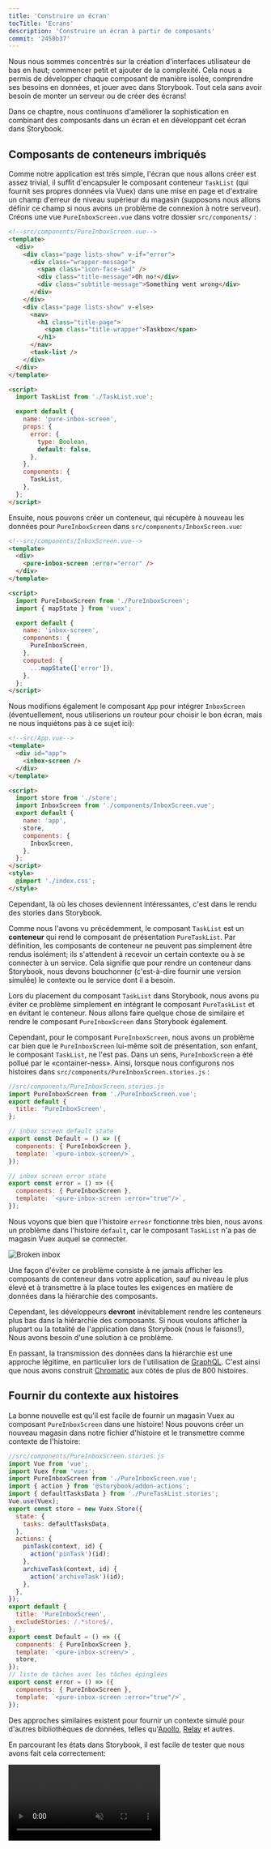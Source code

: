 ```yaml
---
title: 'Construire un écran'
tocTitle: 'Ecrans'
description: 'Construire un écran à partir de composants'
commit: '2450b37'
---
```


Nous nous sommes concentrés sur la création d'interfaces utilisateur de bas en haut; commencer petit et ajouter de la complexité. Cela nous a permis de développer chaque composant de manière isolée, comprendre ses besoins en données, et jouer avec dans Storybook. Tout cela sans avoir besoin de monter un serveur ou de créer des écrans!

Dans ce chaptre, nous continuons d'améliorer la sophistication en combinant des composants dans un écran et en développant cet écran dans Storybook.

## Composants de conteneurs imbriqués

Comme notre application est très simple, l'écran que nous allons créer est assez trivial, il suffit d'encapsuler le composant conteneur `TaskList` (qui fournit ses propres données via Vuex) dans une mise en page et d'extraire un champ d'erreur de niveau supérieur du magasin (supposons nous allons définir ce champ si nous avons un problème de connexion à notre serveur). Créons une vue `PureInboxScreen.vue` dans votre dossier `src/components/` :

```html
<!--src/components/PureInboxScreen.vue-->
<template>
  <div>
    <div class="page lists-show" v-if="error">
      <div class="wrapper-message">
        <span class="icon-face-sad" />
        <div class="title-message">Oh no!</div>
        <div class="subtitle-message">Something went wrong</div>
      </div>
    </div>
    <div class="page lists-show" v-else>
      <nav>
        <h1 class="title-page">
          <span class="title-wrapper">Taskbox</span>
        </h1>
      </nav>
      <task-list />
    </div>
  </div>
</template>

<script>
  import TaskList from './TaskList.vue';

  export default {
    name: 'pure-inbox-screen',
    props: {
      error: {
        type: Boolean,
        default: false,
      },
    },
    components: {
      TaskList,
    },
  };
</script>
```

Ensuite, nous pouvons créer un conteneur, qui récupère à nouveau les données pour `PureInboxScreen` dans `src/components/InboxScreen.vue`:

```html
<!--src/components/InboxScreen.vue-->
<template>
  <div>
    <pure-inbox-screen :error="error" />
  </div>
</template>

<script>
  import PureInboxScreen from './PureInboxScreen';
  import { mapState } from 'vuex';

  export default {
    name: 'inbox-screen',
    components: {
      PureInboxScreen,
    },
    computed: {
      ...mapState(['error']),
    },
  };
</script>
```

Nous modifions également le composant `App` pour intégrer `InboxScreen` (éventuellement, nous utiliserions un routeur pour choisir le bon écran, mais ne nous inquiétons pas à ce sujet ici):

```html
<!--src/App.vue-->
<template>
  <div id="app">
    <inbox-screen />
  </div>
</template>

<script>
  import store from './store';
  import InboxScreen from './components/InboxScreen.vue';
  export default {
    name: 'app',
    store,
    components: {
      InboxScreen,
    },
  };
</script>
<style>
  @import './index.css';
</style>
```

Cependant, là où les choses deviennent intéressantes, c'est dans le rendu des stories dans Storybook.

Comme nous l'avons vu précédemment, le composant `TaskList` est un **conteneur** qui rend le composant de présentation `PureTaskList`. Par définition, les composants de conteneur ne peuvent pas simplement être rendus isolément; ils s'attendent à recevoir un certain contexte ou à se connecter à un service. Cela signifie que pour rendre un conteneur dans Storybook, nous devons bouchonner (c'est-à-dire fournir une version simulée) le contexte ou le service dont il a besoin.

Lors du placement du composant `TaskList` dans Storybook, nous avons pu éviter ce problème simplement en intégrant le composant `PureTaskList` et en évitant le conteneur. Nous allons faire quelque chose de similaire et rendre le composant `PureInboxScreen` dans Storybook également.

Cependant, pour le composant `PureInboxScreen`, nous avons un problème car bien que le `PureInboxScreen` lui-même soit de présentation, son enfant, le composant `TaskList`, ne l'est pas. Dans un sens, `PureInboxScreen` a été pollué par le «container-ness». Ainsi, lorsque nous configurons nos histoires dans `src/components/PureInboxScreen.stories.js` :

```javascript
//src/components/PureInboxScreen.stories.js
import PureInboxScreen from './PureInboxScreen.vue';
export default {
  title: 'PureInboxScreen',
};

// inbox screen default state
export const Default = () => ({
  components: { PureInboxScreen },
  template: `<pure-inbox-screen/>`,
});

// inbox screen error state
export const error = () => ({
  components: { PureInboxScreen },
  template: `<pure-inbox-screen :error="true"/>`,
});
```

Nous voyons que bien que l'histoire `erreor` fonctionne très bien, nous avons un problème dans l'histoire `default`, car le composant `TaskList` n'a pas de magasin Vuex auquel se connecter.

![Broken inbox](/intro-to-storybook/broken-inboxscreen-vue.png)

Une façon d'éviter ce problème consiste à ne jamais afficher les composants de conteneur dans votre application, sauf au niveau le plus élevé et à transmettre à la place toutes les exigences en matière de données dans la hiérarchie des composants.

Cependant, les développeurs **devront** inévitablement rendre les conteneurs plus bas dans la hiérarchie des composants. Si nous voulons afficher la plupart ou la totalité de l'application dans Storybook (nous le faisons!), Nous avons besoin d'une solution à ce problème.

<div class="aside">
En passant, la transmission des données dans la hiérarchie est une approche légitime, en particulier lors de l'utilisation de <a href="http://graphql.org/">GraphQL</a>. C'est ainsi que nous avons construit <a href="https://www.chromatic.com">Chromatic</a> aux côtés de plus de 800 histoires.
</div>

## Fournir du contexte aux histoires

La bonne nouvelle est qu'il est facile de fournir un magasin Vuex au composant `PureInboxScreen` dans une histoire! Nous pouvons créer un nouveau magasin dans notre fichier d'histoire et le transmettre comme contexte de l'histoire:

```javascript
//src/components/PureInboxScreen.stories.js
import Vue from 'vue';
import Vuex from 'vuex';
import PureInboxScreen from './PureInboxScreen.vue';
import { action } from '@storybook/addon-actions';
import { defaultTasksData } from './PureTaskList.stories';
Vue.use(Vuex);
export const store = new Vuex.Store({
  state: {
    tasks: defaultTasksData,
  },
  actions: {
    pinTask(context, id) {
      action('pinTask')(id);
    },
    archiveTask(context, id) {
      action('archiveTask')(id);
    },
  },
});
export default {
  title: 'PureInboxScreen',
  excludeStories: /.*store$/,
};
export const Default = () => ({
  components: { PureInboxScreen },
  template: `<pure-inbox-screen/>`,
  store,
});
// liste de tâches avec les tâches épinglées
export const error = () => ({
  components: { PureInboxScreen },
  template: `<pure-inbox-screen :error="true"/>`,
});
```

Des approches similaires existent pour fournir un contexte simulé pour d'autres bibliothèques de données, telles qu'[Apollo](https://www.npmjs.com/package/apollo-storybook-decorator), [Relay](https://github.com/orta/react-storybooks-relay-container) et autres.

En parcourant les états dans Storybook, il est facile de tester que nous avons fait cela correctement:

<video autoPlay muted playsInline loop >

  <source
    src="/intro-to-storybook/finished-inboxscreen-states.mp4"
    type="video/mp4"
  />
</video>

## Le développement basé sur les composants (Component-Driven Development)

Nous avons commencé par le composant le plus bas avec `Task`, puis nous sommes passés à `TaskList`, maintenant nous sommes ici avec une interface utilisateur à écran complet. Notre `InboxScreen` contient un composant de conteneur imbriqué et comprend des histoires d'accompagnement.

<video autoPlay muted playsInline loop style="width:480px; height:auto; margin: 0 auto;">
  <source
    src="/intro-to-storybook/component-driven-development-optimized.mp4"
    type="video/mp4"
  />
</video>

[**Le développement basé sur les composants (Component-Driven Development)**](https://www.componentdriven.org/) vous permet d'augmenter progressivement la complexité à mesure que vous montez dans la hiérarchie des composants. Parmi les avantages figurent un processus de développement plus ciblé et une couverture accrue de toutes les permutations possibles de l'interface utilisateur. En bref, CDD vous aide à créer des interfaces utilisateur de meilleure qualité et plus complexes.

Nous n'avons pas encore terminé - le travail ne se termine pas lorsque l'interface utilisateur est créée. Nous devons également nous assurer qu'il reste durable dans le temps.
